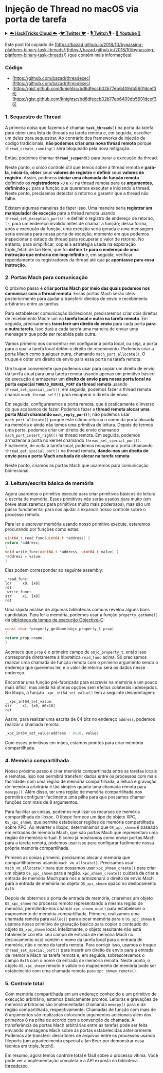 # Injeção de Thread no macOS via porta de tarefa

<details>

<summary><a href="https://cloud.hacktricks.xyz/pentesting-cloud/pentesting-cloud-methodology"><strong>☁️ HackTricks Cloud ☁️</strong></a> -<a href="https://twitter.com/hacktricks_live"><strong>🐦 Twitter 🐦</strong></a> - <a href="https://www.twitch.tv/hacktricks_live/schedule"><strong>🎙️ Twitch 🎙️</strong></a> - <a href="https://www.youtube.com/@hacktricks_LIVE"><strong>🎥 Youtube 🎥</strong></a></summary>

* Você trabalha em uma **empresa de cibersegurança**? Você quer ver sua **empresa anunciada no HackTricks**? ou você quer ter acesso à **última versão do PEASS ou baixar o HackTricks em PDF**? Verifique os [**PLANOS DE ASSINATURA**](https://github.com/sponsors/carlospolop)!
* Descubra [**The PEASS Family**](https://opensea.io/collection/the-peass-family), nossa coleção exclusiva de [**NFTs**](https://opensea.io/collection/the-peass-family)
* Adquira o [**swag oficial do PEASS & HackTricks**](https://peass.creator-spring.com)
* **Junte-se ao** [**💬**](https://emojipedia.org/speech-balloon/) [**grupo do Discord**](https://discord.gg/hRep4RUj7f) ou ao [**grupo do telegram**](https://t.me/peass) ou **siga-me** no **Twitter** [**🐦**](https://github.com/carlospolop/hacktricks/tree/7af18b62b3bdc423e11444677a6a73d4043511e9/\[https:/emojipedia.org/bird/README.md)[**@carlospolopm**](https://twitter.com/hacktricks\_live)**.**
* **Compartilhe suas técnicas de hacking enviando PRs para o** [**repositório hacktricks**](https://github.com/carlospolop/hacktricks) **e** [**hacktricks-cloud repo**](https://github.com/carlospolop/hacktricks-cloud).

</details>

Este post foi copiado de [https://bazad.github.io/2018/10/bypassing-platform-binary-task-threads/](https://bazad.github.io/2018/10/bypassing-platform-binary-task-threads/) (que contém mais informações)

### Código

* [https://github.com/bazad/threadexec](https://github.com/bazad/threadexec)
* [https://gist.github.com/knightsc/bd6dfeccb02b77eb6409db5601dcef36](https://gist.github.com/knightsc/bd6dfeccb02b77eb6409db5601dcef36)

### 1. Sequestro de Thread

A primeira coisa que fazemos é chamar **`task_threads()`** na porta da tarefa para obter uma lista de threads na tarefa remota e, em seguida, escolher um deles para sequestrar. Ao contrário dos frameworks de injeção de código tradicionais, **não podemos criar uma nova thread remota** porque `thread_create_running()` será bloqueado pela nova mitigação.

Então, podemos chamar **`thread_suspend()`** para parar a execução da thread.

Neste ponto, o único controle útil que temos sobre a thread remota é **pará-la**, **iniciá-la**, **obter** seus **valores de registro** e **definir** seus **valores de registro**. Assim, podemos **iniciar uma chamada de função remota** definindo os **registradores** `x0` a `x7` na thread remota para os **argumentos**, **definindo** **`pc`** para a função que queremos executar e iniciando a thread. Neste ponto, precisamos detectar o retorno e garantir que a thread não falhe.

Existem algumas maneiras de fazer isso. Uma maneira seria **registrar um manipulador de exceção** para a thread remota usando `thread_set_exception_ports()` e definir o registro de endereço de retorno, `lr`, para um endereço inválido antes de chamar a função; dessa forma, após a execução da função, uma exceção seria gerada e uma mensagem seria enviada para nossa porta de exceção, momento em que podemos inspecionar o estado da thread para recuperar o valor de retorno. No entanto, para simplificar, copiei a estratégia usada na exploração triple\_fetch de Ian Beer, que foi **definir `lr` para o endereço de uma instrução que entraria em loop infinito** e, em seguida, verificar repetidamente os registradores da thread até que **`pc` apontasse para essa instrução**.

### 2. Portas Mach para comunicação

O próximo passo é **criar portas Mach por meio das quais podemos nos comunicar com a thread remota**. Essas portas Mach serão úteis posteriormente para ajudar a transferir direitos de envio e recebimento arbitrários entre as tarefas.

Para estabelecer comunicação bidirecional, precisaremos criar dois direitos de recebimento Mach: um na **tarefa local e outro na tarefa remota**. Em seguida, precisaremos **transferir um direito de envio** para cada porta **para a outra tarefa**. Isso dará a cada tarefa uma maneira de enviar uma mensagem que pode ser recebida pela outra.

Vamos primeiro nos concentrar em configurar a porta local, ou seja, a porta para a qual a tarefa local detém o direito de recebimento. Podemos criar a porta Mach como qualquer outra, chamando `mach_port_allocate()`. O truque é obter um direito de envio para essa porta na tarefa remota.

Um truque conveniente que podemos usar para copiar um direito de envio da tarefa atual para uma tarefa remota usando apenas um primitivo básico de execução é armazenar um **direito de envio para nossa porta local na porta especial `THREAD_KERNEL_PORT` da thread remota** usando `thread_set_special_port()`; em seguida, podemos fazer a thread remota chamar `mach_thread_self()` para recuperar o direito de envio.

Em seguida, configuraremos a porta remota, que é praticamente o inverso do que acabamos de fazer. Podemos fazer a **thread remota alocar uma porta Mach chamando `mach_reply_port()`**; não podemos usar `mach_port_allocate()` porque este último retorna o nome da porta alocada na memória e ainda não temos uma primitiva de leitura. Depois de termos uma porta, podemos criar um direito de envio chamando `mach_port_insert_right()` na thread remota. Em seguida, podemos armazenar a porta no kernel chamando `thread_set_special_port()`. Finalmente, de volta à tarefa local, podemos recuperar a porta chamando `thread_get_special_port()` na thread remota, **dando-nos um direito de envio para a porta Mach acabada de alocar na tarefa remota**.

Neste ponto, criamos as portas Mach que usaremos para comunicação bidirecional.
### 3. Leitura/escrita básica de memória <a href="#step-3-basic-memory-readwrite" id="step-3-basic-memory-readwrite"></a>

Agora usaremos o primitivo execute para criar primitivos básicos de leitura e escrita de memória. Esses primitivos não serão usados para muito (em breve atualizaremos para primitivos muito mais poderosos), mas são um passo fundamental para nos ajudar a expandir nosso controle sobre o processo remoto.

Para ler e escrever memória usando nosso primitivo execute, estaremos procurando por funções como estas:
```c
uint64_t read_func(uint64_t *address) {
return *address;
}
void write_func(uint64_t *address, uint64_t value) {
*address = value;
}
```
Eles podem corresponder ao seguinte assembly:
```
_read_func:
ldr     x0, [x0]
ret
_write_func:
str     x1, [x0]
ret
```
Uma rápida análise de algumas bibliotecas comuns revelou alguns bons candidatos. Para ler a memória, podemos usar a função `property_getName()` da [biblioteca de tempo de execução Objective-C](https://opensource.apple.com/source/objc4/objc4-723/runtime/objc-runtime-new.mm.auto.html):
```c
const char *property_getName(objc_property_t prop)
{
return prop->name;
}
```
Acontece que `prop` é o primeiro campo de `objc_property_t`, então isso corresponde diretamente à hipotética `read_func` acima. Só precisamos realizar uma chamada de função remota com o primeiro argumento sendo o endereço que queremos ler, e o valor de retorno será os dados nesse endereço.

Encontrar uma função pré-fabricada para escrever na memória é um pouco mais difícil, mas ainda há ótimas opções sem efeitos colaterais indesejados. No libxpc, a função `_xpc_int64_set_value()` tem a seguinte desmontagem:
```
__xpc_int64_set_value:
str     x1, [x0, #0x18]
ret
```
Assim, para realizar uma escrita de 64 bits no endereço `address`, podemos realizar a chamada remota:
```c
_xpc_int64_set_value(address - 0x18, value)
```
Com esses primitivos em mãos, estamos prontos para criar memória compartilhada.

### 4. Memória compartilhada

Nosso próximo passo é criar memória compartilhada entre as tarefas locais e remotas. Isso nos permitirá transferir dados entre os processos com mais facilidade: com uma região de memória compartilhada, a leitura e gravação de memória arbitrária é tão simples quanto uma chamada remota para `memcpy()`. Além disso, ter uma região de memória compartilhada nos permitirá configurar facilmente uma pilha para que possamos chamar funções com mais de 8 argumentos.

Para facilitar as coisas, podemos reutilizar os recursos de memória compartilhada do libxpc. O libxpc fornece um tipo de objeto XPC, `OS_xpc_shmem`, que permite estabelecer regiões de memória compartilhada sobre XPC. Ao reverter o libxpc, determinamos que `OS_xpc_shmem` é baseado em entradas de memória Mach, que são portas Mach que representam uma região de memória virtual. E como já mostramos como enviar portas Mach para a tarefa remota, podemos usar isso para configurar facilmente nossa própria memória compartilhada.

Primeiro as coisas primeiro, precisamos alocar a memória que compartilharemos usando `mach_vm_allocate()`. Precisamos usar `mach_vm_allocate()` para que possamos usar `xpc_shmem_create()` para criar um objeto `OS_xpc_shmem` para a região. `xpc_shmem_create()` cuidará de criar a entrada de memória Mach para nós e armazenará o direito de envio Mach para a entrada de memória no objeto `OS_xpc_shmem` opaco no deslocamento `0x18`.

Depois de obtermos a porta de entrada de memória, criaremos um objeto `OS_xpc_shmem` no processo remoto representando a mesma região de memória, permitindo-nos chamar `xpc_shmem_map()` para estabelecer o mapeamento de memória compartilhada. Primeiro, realizamos uma chamada remota para `malloc()` para alocar memória para o `OS_xpc_shmem` e usamos nosso primitivo de gravação básico para copiar o conteúdo do objeto `OS_xpc_shmem` local. Infelizmente, o objeto resultante não está totalmente correto: seu campo de entrada de memória Mach no deslocamento `0x18` contém o nome da tarefa local para a entrada de memória, não o nome da tarefa remota. Para corrigir isso, usamos o truque `thread_set_special_port()` para inserir um direito de envio para a entrada de memória Mach na tarefa remota e, em seguida, sobrescrevemos o campo `0x18` com o nome da entrada de memória remota. Neste ponto, o objeto `OS_xpc_shmem` remoto é válido e o mapeamento de memória pode ser estabelecido com uma chamada remota para `xpc_shmem_remote()`.

### 5. Controle total <a href="#step-5-full-control" id="step-5-full-control"></a>

Com memória compartilhada em um endereço conhecido e um primitivo de execução arbitrário, estamos basicamente prontos. Leituras e gravações de memória arbitrárias são implementadas chamando `memcpy()` para e da região compartilhada, respectivamente. Chamadas de função com mais de 8 argumentos são realizadas colocando argumentos adicionais além dos primeiros 8 na pilha de acordo com a convenção de chamada. A transferência de portas Mach arbitrárias entre as tarefas pode ser feita enviando mensagens Mach sobre as portas estabelecidas anteriormente. Podemos até transferir descritores de arquivos entre os processos usando fileports (um agradecimento especial a Ian Beer por demonstrar essa técnica em triple\_fetch!).

Em resumo, agora temos controle total e fácil sobre o processo vítima. Você pode ver a implementação completa e a API exposta na biblioteca [threadexec](https://github.com/bazad/threadexec).
